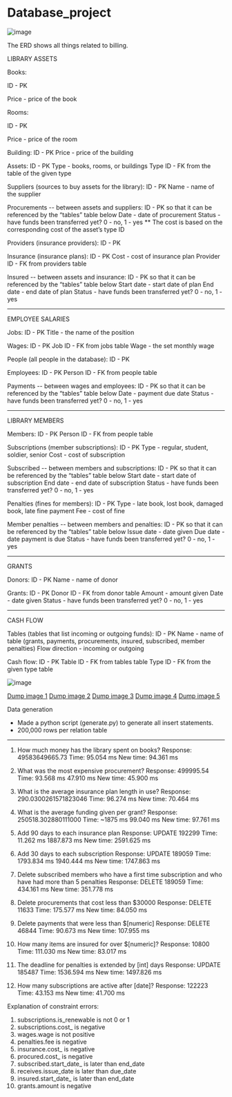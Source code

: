 # Database_project

![image](https://github.com/user-attachments/assets/59a502a8-a608-487e-b8da-c8063f33d229)

The ERD shows all things related to billing.

LIBRARY ASSETS

Books:

ID - PK

Price - price of the book

Rooms:

ID - PK

Price - price of the room

Building:
ID - PK
Price - price of the building

Assets:
ID - PK
Type -  books, rooms, or buildings
Type ID - FK from the table of the given type

Suppliers (sources to buy assets for the library):
ID - PK
Name - name of the supplier

Procurements -- between assets and suppliers:
ID - PK so that it can be referenced by the “tables” table below
Date - date of procurement
Status - have funds been transferred yet? 0 - no, 1 - yes
** The cost is based on the corresponding cost of the asset’s type ID

Providers (insurance providers):
ID - PK

Insurance (insurance plans):
ID - PK
Cost - cost of insurance plan
Provider ID - FK from providers table

Insured -- between assets and insurance:
ID - PK so that it can be referenced by the “tables” table below
Start date - start date of plan
End date - end date of plan
Status - have funds been transferred yet? 0 - no, 1 - yes

-----

EMPLOYEE SALARIES

Jobs:
ID - PK
Title - the name of the position

Wages:
ID - PK
Job ID - FK from jobs table
Wage - the set monthly wage

People (all people in the database):
ID - PK

Employees:
ID - PK
Person ID - FK from people table

Payments -- between wages and employees:
	ID - PK so that it can be referenced by the “tables” table below
Date - payment due date
Status - have funds been transferred yet? 0 - no, 1 - yes

-----

LIBRARY MEMBERS

Members:
ID - PK
Person ID - FK from people table

Subscriptions (member subscriptions):
ID - PK
Type - regular, student, soldier, senior
Cost - cost of subscription

Subscribed -- between members and subscriptions:
	ID - PK so that it can be referenced by the “tables” table below
Start date - start date of subscription
End date - end date of subscription
Status - have funds been transferred yet? 0 - no, 1 - yes

Penalties (fines for members):
ID - PK
Type - late book, lost book, damaged book, late fine payment
Fee - cost of fine

Member penalties -- between members and penalties:
	ID - PK so that it can be referenced by the “tables” table below
Issue date - date given
Due date - date payment is due
Status - have funds been transferred yet? 0 - no, 1 - yes

-----

GRANTS

Donors:
ID - PK
Name - name of donor

Grants:
ID - PK
Donor ID - FK from donor table
Amount - amount given
Date - date given
Status - have funds been transferred yet? 0 - no, 1 - yes

-----

CASH FLOW

Tables (tables that list incoming or outgoing funds):
ID - PK
Name - name of table (grants, payments, procurements, insured, subscribed, member penalties)
Flow direction - incoming or outgoing

Cash flow:
ID - PK
Table ID - FK from tables table
Type ID - FK from the given type table

![image](https://github.com/user-attachments/assets/4fbe96ee-06d3-42e6-a0dc-0ad4ba897e39)

[Dump image 1](Dump1.png)
[Dump image 2](Dump2.png)
[Dump image 3](Dump3.png)
[Dump image 4](Dump4.png)
[Dump image 5](Dump5.png)

Data generation
- Made a python script (generate.py) to generate all insert statements.
- 200,000 rows per relation table


------------------------------------------------------------------------


1. How much money has the library spent on books?
  Response:       49583649665.73
  Time:           95.054 ms
  New time:       94.361 ms
  
2. What was the most expensive procurement?
  Response:       499995.54
  Time:           93.568 ms 47.910 ms
  New time:       45.900 ms

3. What is the average insurance plan length in use?
  Response:       290.0300261571823046
  Time:           96.274 ms
  New time:       70.464 ms

4. What is the average funding given per grant?
  Response:       250518.302880111000
  Time:           ~1875 ms 99.040 ms
  New time:       97.761 ms

5. Add 90 days to each insurance plan
  Response:       UPDATE 192299
  Time:           11.262 ms 1887.873 ms
  New time:       2591.625 ms

6. Add 30 days to each subscription
  Response:       UPDATE 189059
  Time:           1793.834 ms 1940.444 ms
  New time:       1747.863 ms

7. Delete subscribed members who have a first time subscription and who have had more than 5 penalties
  Response:       DELETE 189059
  Time:           434.161 ms
  New time:       351.778 ms

8. Delete procurements that cost less than $30000
  Response:       DELETE 11633
  Time:           175.577 ms
  New time:       84.050 ms


1. Delete payments that were less than $[numeric]
  Response:       DELETE 46844
  Time:           90.673 ms
  New time:       107.955 ms

2. How many items are insured for over $[numeric]?
  Response:       10800
  Time:           111.030 ms
  New time:       83.017 ms

3. The deadline for penalties is extended by [int] days
  Response:       UPDATE 185487
  Time:           1536.594 ms
  New time:       1497.826 ms

4. How many subscriptions are active after [date]?
  Response:       122223
  Time:           43.153 ms
  New time:       41.700 ms


Explanation of constraint errors:
1. subscriptions.is_renewable is not 0 or 1
2. subscriptions.cost_ is negative
3. wages.wage is not positive
4. penalties.fee is negative
5. insurance.cost_ is negative
6. procured.cost_ is negative
7. subscribed.start_date_ is later than end_date
8. receives.issue_date is later than due_date
9. insured.start_date_ is later than end_date
10. grants.amount is negative
